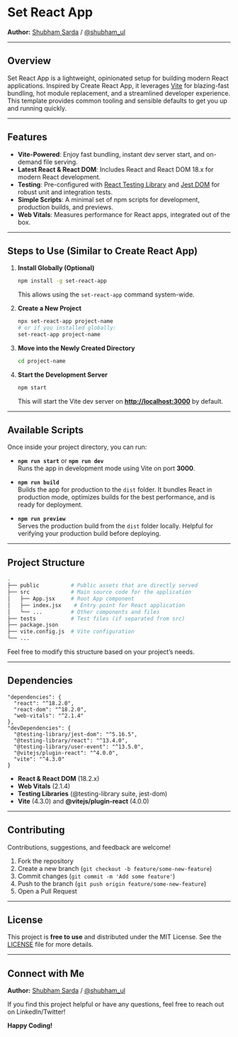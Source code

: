 
# Set React App

**Author:** [Shubham Sarda](https://www.linkedin.com/in/shubhamsarda/) / [@shubham_ul](https://x.com/shubham_ul)  

---

## Overview

Set React App is a lightweight, opinionated setup for building modern React applications. Inspired by Create React App, it leverages [Vite](https://vitejs.dev/) for blazing-fast bundling, hot module replacement, and a streamlined developer experience. This template provides common tooling and sensible defaults to get you up and running quickly.

---

## Features

- **Vite-Powered**: Enjoy fast bundling, instant dev server start, and on-demand file serving.  
- **Latest React & React DOM**: Includes React and React DOM 18.x for modern React development.  
- **Testing**: Pre-configured with [React Testing Library](https://testing-library.com/docs/react-testing-library/intro/) and [Jest DOM](https://github.com/testing-library/jest-dom) for robust unit and integration tests.  
- **Simple Scripts**: A minimal set of npm scripts for development, production builds, and previews.  
- **Web Vitals**: Measures performance for React apps, integrated out of the box.  

---

## Steps to Use (Similar to Create React App)

1. **Install Globally (Optional)**  
   ```bash
   npm install -g set-react-app
   ```
   This allows using the `set-react-app` command system-wide.

2. **Create a New Project**  
   ```bash
   npx set-react-app project-name
   # or if you installed globally:
   set-react-app project-name
   ```

3. **Move into the Newly Created Directory**  
   ```bash
   cd project-name
   ```

4. **Start the Development Server**  
   ```bash
   npm start
   ```
   This will start the Vite dev server on **[http://localhost:3000](http://localhost:3000)** by default.

---

## Available Scripts

Once inside your project directory, you can run:

- **`npm run start`** or **`npm run dev`**  
  Runs the app in development mode using Vite on port **3000**.  

- **`npm run build`**  
  Builds the app for production to the `dist` folder. It bundles React in production mode, optimizes builds for the best performance, and is ready for deployment.  

- **`npm run preview`**  
  Serves the production build from the `dist` folder locally. Helpful for verifying your production build before deploying.  

---

## Project Structure

```bash
.
├── public          # Public assets that are directly served
├── src             # Main source code for the application
│   ├── App.jsx     # Root App component
│   ├── index.jsx    # Entry point for React application
│   └── ...         # Other components and files
├── tests           # Test files (if separated from src)
├── package.json
├── vite.config.js  # Vite configuration
└── ...
```

Feel free to modify this structure based on your project’s needs.

---

## Dependencies

```jsonc
"dependencies": {
  "react": "^18.2.0",
  "react-dom": "^18.2.0",
  "web-vitals": "^2.1.4"
},
"devDependencies": {
  "@testing-library/jest-dom": "^5.16.5",
  "@testing-library/react": "^13.4.0",
  "@testing-library/user-event": "^13.5.0",
  "@vitejs/plugin-react": "^4.0.0",
  "vite": "^4.3.0"
}
```

- **React & React DOM** (18.2.x)  
- **Web Vitals** (2.1.4)  
- **Testing Libraries** (@testing-library suite, jest-dom)  
- **Vite** (4.3.0) and **@vitejs/plugin-react** (4.0.0)  

---

## Contributing

Contributions, suggestions, and feedback are welcome!  
1. Fork the repository  
2. Create a new branch (`git checkout -b feature/some-new-feature`)  
3. Commit changes (`git commit -m 'Add some feature'`)  
4. Push to the branch (`git push origin feature/some-new-feature`)  
5. Open a Pull Request  

---

## License

This project is **free to use** and distributed under the MIT License. See the [LICENSE](LICENSE) file for more details.

---

## Connect with Me

**Author:** [Shubham Sarda](https://www.linkedin.com/in/shubhamsarda/) / [@shubham_ul](https://x.com/shubham_ul)  

If you find this project helpful or have any questions, feel free to reach out on LinkedIn/Twitter!

**Happy Coding!**
